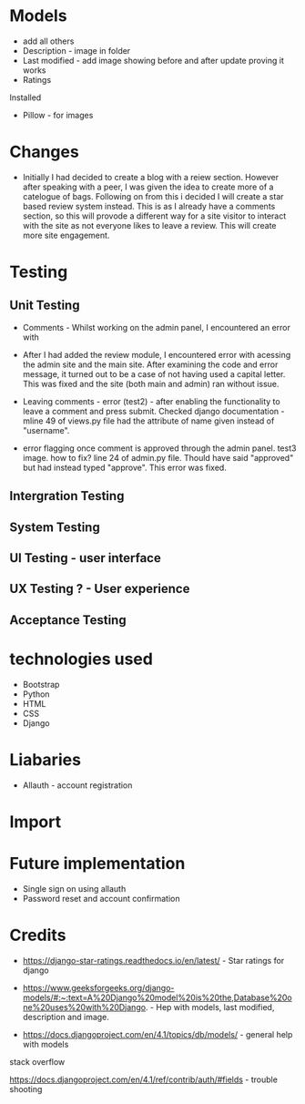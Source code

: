 # Models
- add all others 
- Description - image in folder 
- Last modified - add image showing before and after update proving it works 
- Ratings 


Installed 
- Pillow - for images 



# Changes 
- Initially I had decided to create a blog with a reiew section. However after speaking with a peer, I was given the idea to create more of a catelogue of bags. Following on from this i decided I will create a star based review system instead. This is as I already have a comments section, so this will provode a different way for a site visitor to interact with the site as not everyone likes to leave a review. This will create more site engagement. 

# Testing 
## Unit Testing
- Comments - Whilst working on the admin panel, I encountered an error with 



- After I had added the review module, I encountered error with acessing the admin site and the main site. After examining the code and error message, it turned out to be a case of not having used a capital letter. This was fixed and the site (both main and admin) ran without issue. 



- Leaving comments - error (test2) - after enabling the functionality to leave a comment and press submit. Checked django documentation - mline 49 of views.py file had the attribute of name given instead of "username".

- error flagging once comment is approved through the admin panel. test3 image. 
how to fix? 
line 24 of admin.py file. Thould have said "approved" but had instead typed "approve". This error was fixed. 

## Intergration Testing

## System Testing 

## UI Testing - user interface 
## UX Testing ? - User experience 

## Acceptance Testing 



# technologies used 

- Bootstrap
- Python 
- HTML
- CSS
- Django

# Liabaries 
- Allauth - account registration 


# Import




# Future implementation 
- Single sign on using allauth 
- Password reset and account confirmation 




# Credits 
- https://django-star-ratings.readthedocs.io/en/latest/ - Star ratings for django 
- https://www.geeksforgeeks.org/django-models/#:~:text=A%20Django%20model%20is%20the,Database%20one%20uses%20with%20Django. - Hep with models, last modified, description and image. 

- https://docs.djangoproject.com/en/4.1/topics/db/models/ - general help with models 

stack overflow 

https://docs.djangoproject.com/en/4.1/ref/contrib/auth/#fields - trouble shooting 


